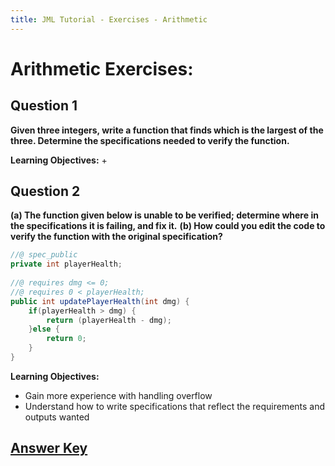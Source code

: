 ```yaml
---
title: JML Tutorial - Exercises - Arithmetic
---
```

# Arithmetic Exercises:
## **Question 1**
**Given three integers, write a function that finds which is the largest of the three. Determine the specifications needed to verify the function.**

**Learning Objectives:**
+

## **Question 2**
**(a) The function given below is unable to be verified; determine where in the specifications it is failing, and fix it.**
**(b) How could you edit the code to verify the function with the original specification?**
```Java
//@ spec_public
private int playerHealth;
	
//@ requires dmg <= 0;
//@ requires 0 < playerHealth;
public int updatePlayerHealth(int dmg) {
	if(playerHealth > dmg) {
		return (playerHealth - dmg);
	}else {
		return 0;
	}
}
```
**Learning Objectives:**
+ Gain more experience with handling overflow 
+ Understand how to write specifications that reflect the requirements and outputs wanted  

## **[Answer Key](ArithmeticExKey.md)**
